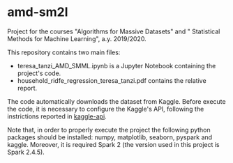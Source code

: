 # amd-sm2l
Project for the courses "Algorithms for Massive Datasets" and " Statistical Methods for Machine Learning", a.y. 2019/2020.

This repository contains two main files:
- teresa_tanzi_AMD_SMML.ipynb is a Jupyter Notebook containing the project's code.
- household_ridfe_regression_teresa_tanzi.pdf contains the relative report.

The code automatically downloads the dataset from Kaggle. Before execute the code, it is necessary to configure the Kaggle's API, following the instrictions reported in [kaggle-api](https://github.com/Kaggle/kaggle-api).

Note that, in order to properly execute the project the following python packages should be installed: numpy, matplotlib, seaborn, pyspark and kaggle. Moreover, it is required Spark 2 (the version used in this project is Spark 2.4.5).
